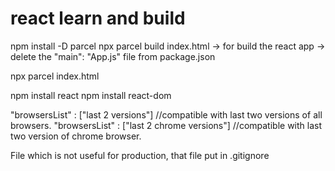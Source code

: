 # react learn and build 


npm install -D parcel
npx parcel build index.html -> for build the react app -> delete the "main": "App.js" file from package.json

npx parcel index.html

npm install react
npm install react-dom

"browsersList" : ["last 2 versions"]  //compatible with last two versions of all browsers.
"browsersList" : ["last 2 chrome versions"] //compatible with last two version of chrome browser.

File which is not useful for production, that file put in .gitignore

